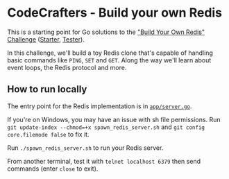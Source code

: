 # CodeCrafters - Build your own Redis

This is a starting point for Go solutions to the ["Build Your Own Redis" Challenge](https://codecrafters.io/challenges/redis)
([Starter](https://github.com/codecrafters-io/redis-starter-go), [Tester](https://github.com/codecrafters-io/redis-tester/)).

In this challenge, we'll build a toy Redis clone that's capable of handling basic commands like `PING`, `SET` and `GET`.
Along the way we'll learn about event loops, the Redis protocol and more.

## How to run locally

The entry point for the Redis implementation is in [`app/server.go`](./app/server.go).

If you're on Windows, you may have an issue with sh file permissions.
Run `git update-index --chmod=+x spawn_redis_server.sh` and `git config core.filemode false` to fix it.

Run `./spawn_redis_server.sh` to run your Redis server.

From another terminal, test it with `telnet localhost 6379` then send commands (enter `close` to exit).
